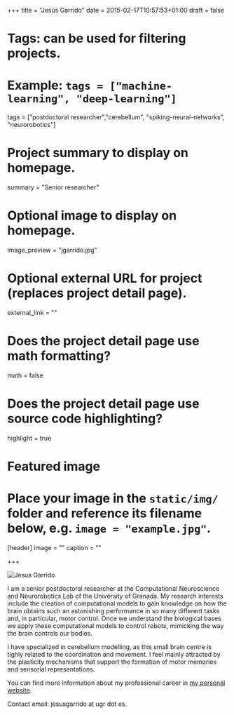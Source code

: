 +++
title = "Jesús Garrido"
date = 2015-02-17T10:57:53+01:00
draft = false

# Tags: can be used for filtering projects.
# Example: `tags = ["machine-learning", "deep-learning"]`
tags = ["postdoctoral researcher","cerebellum", "spiking-neural-networks", "neurorobotics"]

# Project summary to display on homepage.
summary = "Senior researcher"

# Optional image to display on homepage.
image_preview = "jgarrido.jpg"

# Optional external URL for project (replaces project detail page).
external_link = ""

# Does the project detail page use math formatting?
math = false

# Does the project detail page use source code highlighting?
highlight = true

# Featured image
# Place your image in the `static/img/` folder and reference its filename below, e.g. `image = "example.jpg"`.
[header]
image = ""
caption = ""

+++

![Jesus Garrido](/img/jgarrido.jpg)

I am a senior postdoctoral researcher at the Computational Neuroscience and Neurorobotics Lab of the University of Granada. My research interests include the creation of computational models to gain knowledge on how the brain obtains such an astonishing performance in so many different tasks and, in particular, motor control. Once we understand the biological bases we apply these computational models to control robots, mimicking the way the brain controls our bodies.

I have specialized in cerebellum modelling, as this small brain centre is tighly related to the coordination and movement. I feel mainly attracted by the plasticity mechanisms that support the formation of motor memories and sensorial representations.

You can find more information about my professional career in [my personal website](http://www.ugr.es/~jesusgarrido/).

Contact email: jesusgarrido at ugr dot es.

